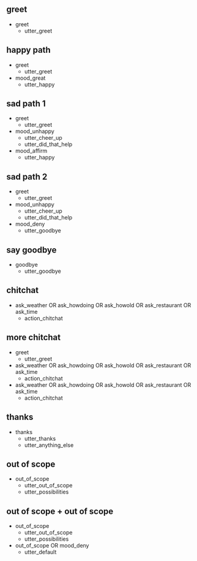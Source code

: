 ## greet
* greet
  - utter_greet

## happy path               <!-- name of the story - just for debugging -->
* greet              
  - utter_greet
* mood_great               <!-- user utterance, in format _intent[entities] -->
  - utter_happy

## sad path 1               <!-- this is already the start of the next story -->
* greet
  - utter_greet             <!-- action of the bot to execute -->
* mood_unhappy
  - utter_cheer_up
  - utter_did_that_help
* mood_affirm
  - utter_happy

## sad path 2
* greet
  - utter_greet
* mood_unhappy
  - utter_cheer_up
  - utter_did_that_help
* mood_deny
  - utter_goodbye

## say goodbye
* goodbye
  - utter_goodbye

## chitchat
* ask_weather OR ask_howdoing OR ask_howold OR ask_restaurant OR ask_time
  - action_chitchat

## more chitchat
* greet
  - utter_greet
* ask_weather OR ask_howdoing OR ask_howold OR ask_restaurant OR ask_time
  - action_chitchat
* ask_weather OR ask_howdoing OR ask_howold OR ask_restaurant OR ask_time
  - action_chitchat

## thanks
* thanks
  - utter_thanks
  - utter_anything_else

## out of scope
* out_of_scope
  - utter_out_of_scope
  - utter_possibilities

## out of scope + out of scope
* out_of_scope
  - utter_out_of_scope
  - utter_possibilities
* out_of_scope OR mood_deny
  - utter_default
